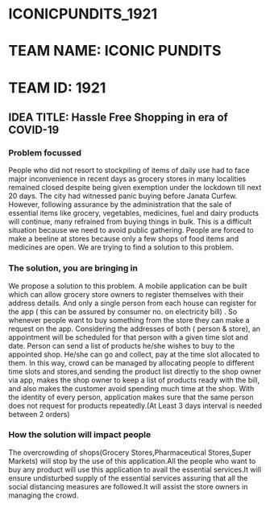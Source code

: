 # ICONICPUNDITS_1921
# TEAM NAME: ICONIC PUNDITS
# TEAM ID: 1921
## IDEA TITLE: Hassle Free Shopping in era of COVID-19
### Problem focussed
People who did not resort to stockpiling of items of daily use had to face major inconvenience in recent days as grocery stores in many localities remained closed despite being given exemption under the lockdown till next 20 days.
The city had witnessed panic buying before Janata Curfew. However, following assurance by the administration that the sale of essential items like grocery, vegetables, medicines, fuel and dairy products will continue, many refrained from buying things in bulk.
This is a difficult situation because we need to avoid public gathering. People are forced to make a beeline at stores because only a few shops of food items and medicines are open.
We are trying to find a solution to this problem.

### The solution, you are bringing in
We propose a solution to this problem. A mobile application can be built which can allow grocery store owners to register themselves with their address details. And only a single person from each house can register for the app ( this can be assured by consumer no. on electricity bill) . So whenever people want to buy something from the store they can make a request on the app. Considering the addresses of both ( person & store), an appointment will be scheduled for that person with a given time slot and date. Person can send a list of products he/she wishes to buy to the appointed shop. He/she can go and collect, pay at the time slot allocated to them. In this way, crowd can be managed by allocating people to different time slots and stores,and sending the product list directly to the shop owner via app, makes the shop owner to keep a list of products ready with the bill, and also makes the customer avoid spending much time at the shop. With the identity of every person, application makes sure that the same person does not request for products repeatedly.(At Least 3 days interval is needed between 2 orders)

### How the solution will impact people 
The overcrowding of shops(Grocery Stores,Pharmaceutical Stores,Super Markets) will stop by the use of this application.All the people who want to buy any product will use this application to avail the essential services.It will ensure undisturbed supply of the essential services assuring that all the social distancing measures are followed.It will assist the store owners in managing the crowd.
